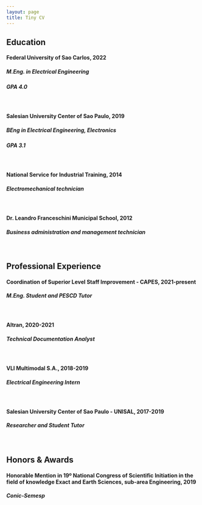 ```yaml
---
layout: page
title: Tiny CV
---
```


## Education

#### <b>Federal University of Sao Carlos</b>, 2022
##### M.Eng. in Electrical Engineering
##### GPA 4.0
<br/>

#### <b>Salesian University Center of Sao Paulo</b>, 2019
##### BEng in Electrical Engineering, Electronics
##### GPA 3.1
<br/>

#### <b>National Service for Industrial Training</b>, 2014
##### Electromechanical technician
<br/>

#### <b>Dr. Leandro Franceschini Municipal School</b>, 2012
##### Business administration and management technician
<br/>


## Professional Experience

#### <b>Coordination of Superior Level Staff Improvement - CAPES</b>, 2021-present
##### M.Eng. Student and PESCD Tutor
<br/>

#### <b>Altran</b>, 2020-2021
##### Technical Documentation Analyst
<br/>

#### <b>VLI Multimodal S.A.</b>, 2018-2019
##### Electrical Engineering Intern
<br/>

#### <b>Salesian University Center of Sao Paulo - UNISAL</b>, 2017-2019
##### Researcher and Student Tutor
<br/>


## Honors & Awards

#### Honorable Mention in 19º National Congress of Scientific Initiation in the field of knowledge Exact and Earth Sciences, sub-area Engineering, 2019
##### <b>Conic-Semesp</b>


